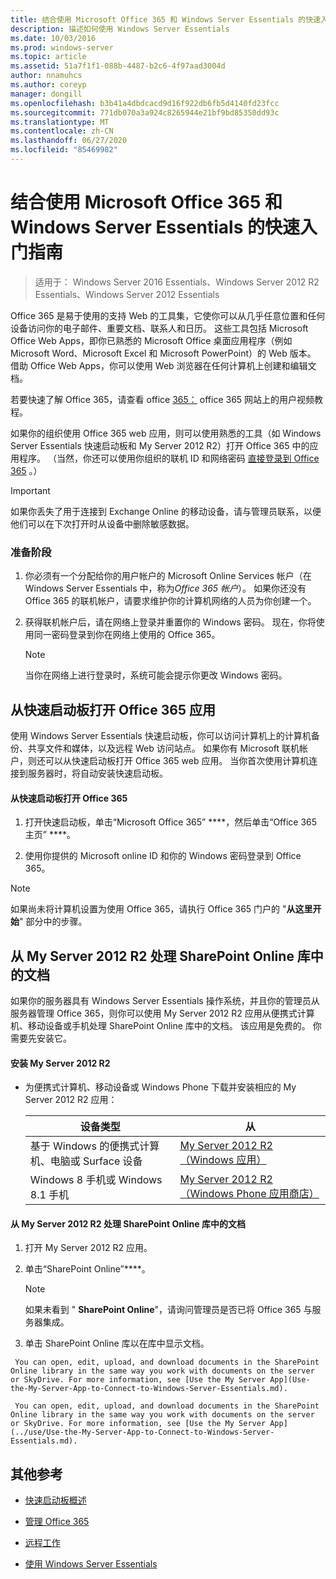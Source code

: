 ```yaml
---
title: 结合使用 Microsoft Office 365 和 Windows Server Essentials 的快速入门指南
description: 描述如何使用 Windows Server Essentials
ms.date: 10/03/2016
ms.prod: windows-server
ms.topic: article
ms.assetid: 51a7f1f1-088b-4487-b2c6-4f97aad3004d
author: nnamuhcs
ms.author: coreyp
manager: dongill
ms.openlocfilehash: b3b41a4dbdcacd9d16f922db6fb5d4140fd23fcc
ms.sourcegitcommit: 771db070a3a924c8265944e21bf9bd85350dd93c
ms.translationtype: MT
ms.contentlocale: zh-CN
ms.lasthandoff: 06/27/2020
ms.locfileid: "85469982"
---
```

# <a name="quick-start-guide-to-using-microsoft-office-365-with-windows-server-essentials"></a>结合使用 Microsoft Office 365 和 Windows Server Essentials 的快速入门指南

>适用于： Windows Server 2016 Essentials、Windows Server 2012 R2 Essentials、Windows Server 2012 Essentials

 Office 365 是易于使用的支持 Web 的工具集，它使你可以从几乎任意位置和任何设备访问你的电子邮件、重要文档、联系人和日历。 这些工具包括 Microsoft Office Web Apps，即你已熟悉的 Microsoft Office 桌面应用程序（例如 Microsoft Word、Microsoft Excel 和 Microsoft PowerPoint）的 Web 版本。 借助 Office Web Apps，你可以使用 Web 浏览器在任何计算机上创建和编辑文档。

 若要快速了解 Office 365，请查看 office [365：](https://onlinehelp.microsoft.com/office365-smallbusinesses/hh534379.aspx) office 365 网站上的用户视频教程。

 如果你的组织使用 Office 365 web 应用，则可以使用熟悉的工具（如 Windows Server Essentials 快速启动板和 My Server 2012 R2）打开 Office 365 中的应用程序。 （当然，你还可以使用你组织的联机 ID 和网络密码 [直接登录到 Office 365](https://login.microsoftonline.com/login.srf?wa=wsignin1.0&rpsnv=2&ct=1384059583&rver=6.1.6206.0&wp=MBI_KEY&wreply=https:%2F%2Fwww.outlook.com%2Fowa%2F&id=260563&whr=students.tamuk.edu&CBCXT=out) 。）

> [!IMPORTANT]
>  如果你丢失了用于连接到 Exchange Online 的移动设备，请与管理员联系，以便他们可以在下次打开时从设备中删除敏感数据。

### <a name="before-you-begin"></a>准备阶段

1.  你必须有一个分配给你的用户帐户的 Microsoft Online Services 帐户（在 Windows Server Essentials 中，称为*Office 365 帐户*）。 如果你还没有 Office 365 的联机帐户，请要求维护你的计算机网络的人员为你创建一个。

2.  获得联机帐户后，请在网络上登录并重置你的 Windows 密码。 现在，你将使用同一密码登录到你在网络上使用的 Office 365。

    > [!NOTE]
    >  当你在网络上进行登录时，系统可能会提示你更改 Windows 密码。

## <a name="open-office-365-apps-from-the-launchpad"></a>从快速启动板打开 Office 365 应用
 使用 Windows Server Essentials 快速启动板，你可以访问计算机上的计算机备份、共享文件和媒体，以及远程 Web 访问站点。 如果你有 Microsoft 联机帐户，则还可以从快速启动板打开 Office 365 web 应用。 当你首次使用计算机连接到服务器时，将自动安装快速启动板。

#### <a name="to-open-office-365-from-the-launchpad"></a>从快速启动板打开 Office 365

1.  打开快速启动板，单击“Microsoft Office 365” ****，然后单击“Office 365 主页” ****。

2.  使用你提供的 Microsoft online ID 和你的 Windows 密码登录到 Office 365。

> [!NOTE]
>  如果尚未将计算机设置为使用 Office 365，请执行 Office 365 门户的 "**从这里开始**" 部分中的步骤。

## <a name="work-with-documents-in-your-sharepoint-online-libraries-from-my-server-2012-r2"></a>从 My Server 2012 R2 处理 SharePoint Online 库中的文档
 如果你的服务器具有 Windows Server Essentials 操作系统，并且你的管理员从服务器管理 Office 365，则你可以使用 My Server 2012 R2 应用从便携式计算机、移动设备或手机处理 SharePoint Online 库中的文档。 该应用是免费的。 你需要先安装它。

#### <a name="to-install-my-server-2012-r2"></a>安装 My Server 2012 R2

-   为便携式计算机、移动设备或 Windows Phone 下载并安装相应的 My Server 2012 R2 应用：

    |设备类型|从|
    |-----------------|-------------------|
    |基于 Windows 的便携式计算机、电脑或 Surface 设备|[My Server 2012 R2（Windows 应用）](https://apps.microsoft.com/windows/app/my-server-2012-r2/67e86695-bda3-4f32-96c4-2e20e56f1cf3)|
    | Windows 8 手机或 Windows 8.1 手机|[My Server 2012 R2（Windows Phone 应用商店）](http://www.windowsphone.com/store/app/my-server-2012-r2/44f596b5-0477-4096-b96e-ddd6ef64ad6b)|

#### <a name="to-work-with-documents-in-sharepoint-online-libraries-from-my-server-2012-r2"></a>从 My Server 2012 R2 处理 SharePoint Online 库中的文档

1.  打开 My Server 2012 R2 应用。

2.  单击“SharePoint Online”****。

    > [!NOTE]
    >  如果未看到 " **SharePoint Online**"，请询问管理员是否已将 Office 365 与服务器集成。

3.  单击 SharePoint Online 库以在库中显示文档。


~~~
 You can open, edit, upload, and download documents in the SharePoint Online library in the same way you work with documents on the server or SkyDrive. For more information, see [Use the My Server App](Use-the-My-Server-App-to-Connect-to-Windows-Server-Essentials.md).

 You can open, edit, upload, and download documents in the SharePoint Online library in the same way you work with documents on the server or SkyDrive. For more information, see [Use the My Server App](../use/Use-the-My-Server-App-to-Connect-to-Windows-Server-Essentials.md).
~~~


## <a name="additional-references"></a>其他参考

-   [快速启动板概述](../manage/Overview-of-the-Launchpad-in-Windows-Server-Essentials.md)

-   [管理 Office 365](../manage/Manage-Office-365-in-Windows-Server-Essentials.md)

-   [远程工作](Work-Remotely-in-Windows-Server-Essentials.md)

-   [使用 Windows Server Essentials](Use-Windows-Server-Essentials.md)

